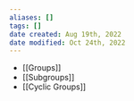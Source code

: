 ```yaml
---
aliases: []
tags: [] 
date created: Aug 19th, 2022
date modified: Oct 24th, 2022
---
```

- [[Groups]]
- [[Subgroups]]
- [[Cyclic Groups]]